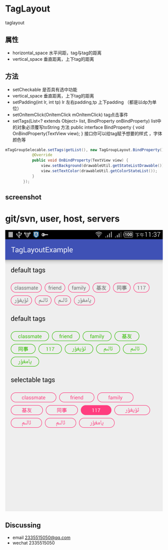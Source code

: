 # TagLayout
taglayout

属性
------------
* horizontal_space 水平间距，tag与tag的距离
* vertical_space 垂直距离，上下tag的距离

方法
------------
* setCheckable 是否具有选中功能
* vertical_space 垂直距离，上下tag的距离
* setPadding(int lr, int tp)  lr 左右padding,tp 上下padding （都是以dp为单位）
* setOnItemClick(OnItemClick mOnItemClick)   tag点击事件
* setTags(List<? extends Object> list, BindProperty onBindProperty)  list中的对象必须覆写toString 方法
 public interface BindProperty {
        void OnBindProperty(TextView view);
    }
    接口你可以给tag赋予想要的样式 ，字体颜色等
   
    
```java
mTagGroupSelecable.setTags(getList(), new TagGroupLayout.BindProperty() {
            @Override
            public void OnBindProperty(TextView view) {
                view.setBackground(drawableUtil.getStateListDrawable());
                view.setTextColor(drawableUtil.getColorStateList());
            }
        });
```

screenshot
------------
# git/svn, user, host, servers
![](screenshot.png)

Discussing
---
* email 2335515050@qq.com
* wechat 2335515050
